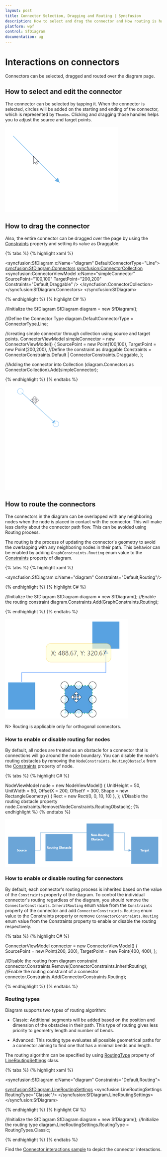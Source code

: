 ```yaml
---
layout: post
title: Connector Selection, Dragging and Routing | Syncfusion
description: How to select and drag the connector and How routing is happened when connector is intersecting with Node?
platform: wpf
control: SfDiagram
documentation: ug
---
```


# Interactions on connectors

Connectors can be selected, dragged and routed over the diagram page. 

## How to select and edit the connector

The connector can be selected by tapping it. When the connector is selected, circles will be added on the starting and ending of the connector, which is represented by `Thumbs`. Clicking and dragging those handles helps you to adjust the source and target points.

![Straight segment](Connector_images/Thumb.gif)

## How to drag the connector

Also, the entire connector can be dragged over the page by using the [Constraints](https://help.syncfusion.com/cr/wpf/Syncfusion.UI.Xaml.Diagram.ConnectorViewModel.html#Syncfusion_UI_Xaml_Diagram_ConnectorViewModel_Constraints) property and setting its value as Draggable.

{% tabs %}
{% highlight xaml %}

<!--Initialize the Sfdiagram-->
<syncfusion:SfDiagram x:Name="diagram" DefaultConnectorType="Line">
    <syncfusion:SfDiagram.Connectors>
        <!--Initialize the Connector Collection-->
        <syncfusion:ConnectorCollection>
            <!--create the connector with draggable constraint-->
            <syncfusion:ConnectorViewModel x:Name="simpleConnector" 
                                           SourcePoint="100,100" TargetPoint="200,200" 
                                           Constraints="Default,Draggable" />
        </syncfusion:ConnectorCollection>
    </syncfusion:SfDiagram.Connectors>
</syncfusion:SfDiagram>

{% endhighlight %}
{% highlight C# %}

//Initialize the SfDiagram
SfDiagram diagram = new SfDiagram();

//Define the Connector Type
diagram.DefaultConnectorType = ConnectorType.Line;

//creating simple connector through collection using source and target points.
ConnectorViewModel simpleConnector = new ConnectorViewModel()
{
    SourcePoint = new Point(100,100),
    TargetPoint = new Point(200,200),
    //Define the constraint as draggable
    Constraints = ConnectorConstraints.Default | ConnectorConstraints.Draggable,
};

//Adding the connector into Collection
(diagram.Connectors as ConnectorCollection).Add(simpleConnector);

{% endhighlight %}
{% endtabs %}

![Straight segment](Connector_images/Draggable.gif)

## How to route the connectors

The connectors in the diagram can be overlapped with any neighboring nodes when the node is placed in contact with the connector. This will make less clarity about the connector path flow. This can be avoided using Routing process.

The routing is the process of updating the connector's geometry to avoid the overlapping with any neighboring nodes in their path. This behavior can be enabled by adding `GraphConstraints.Routing` enum value to the [Constraints](https://help.syncfusion.com/cr/wpf/Syncfusion.UI.Xaml.Diagram.SfDiagram.html#Syncfusion_UI_Xaml_Diagram_SfDiagram_Constraints) property of diagram.

{% tabs %}
{% highlight xaml %}

<!--Initialize the SfDiagram with routig constraint-->
<syncfusion:SfDiagram x:Name="diagram" Constraints="Default,Routing"/>
                                
{% endhighlight %}
{% highlight C# %}

//Initialize the SfDiagram
SfDiagram diagram = new SfDiagram();
//Enable the routing constraint
diagram.Constraints.Add(GraphConstraints.Routing);

{% endhighlight %}
{% endtabs %}

![Routing](Connector_images/Routing.gif)

N> Routing is applicable only for orthogonal connectors.

### How to enable or disable routing for nodes

By default, all nodes are treated as an obstacle for a connector that is connections will go around the node boundary.  You can disable the node's routing obstacles by removing the `NodeConstraints.RoutingObstacle` from the [Constraints](https://help.syncfusion.com/cr/wpf/Syncfusion.UI.Xaml.Diagram.NodeViewModel.html#Syncfusion_UI_Xaml_Diagram_NodeViewModel_Constraints) property of node.

{% tabs %}
{% highlight C# %}

NodeViewModel node = new NodeViewModel()
{
  UnitHeight = 50,
  UnitWidth = 50, 
  OffsetX = 200,
  OffsetY = 300,
  Shape = new RectangleGeometry() { Rect = new Rect(0, 0, 10, 10) },
};
//Disable the routing obstacle property
node.Constraints.Remove(NodeConstraints.RoutingObstacle);
{% endhighlight %}
{% endtabs %}

![Routing](Connector_images/RoutingObstacle.png)

### How to enable or disable routing for connectors

By default, each connector's routing process is inherited based on the value of the `Constraints` property of the diagram. To control the individual connector's routing regardless of the diagram, you should remove the `ConnectorConstraints.InheritRouting` enum value from the `Constraints` property of the connector and add `ConnectorConstraints.Routing` enum value to the Constraints property or remove `ConnectorConstraints.Routing` enum value from the Constraints property to enable or disable the routing respectively.

{% tabs %}
{% highlight C# %}

ConnectorViewModel connector = new ConnectorViewModel()
{
    SourcePoint = new Point(200, 200),
    TargetPoint = new Point(400, 400),
};

//Disable the routing from diagram constraint
connector.Constraints.Remove(ConnectorConstraints.InheritRouting);
//Enable the routing constraint of a connector
connector.Constraints.Add(ConnectorConstraints.Routing);

{% endhighlight %}
{% endtabs %}

### Routing types

Diagram supports two types of routing algorithm:

* Classic: Additional segments will be added based on the position and dimension of the obstacles in their path. This type of routing gives less priority to geometry length and number of bends.

* Advanced: This routing type evaluates all possible geometrical paths for a connector aiming to find one that has a minimal bends and length.

The routing algorithm can be specified by using [RoutingType](https://help.syncfusion.com/cr/wpf/Syncfusion.UI.Xaml.Diagram.LineRoutingSettings.html#Syncfusion_UI_Xaml_Diagram_LineRoutingSettings_RoutingType) property of [LineRoutingSettings](https://help.syncfusion.com/cr/wpf/Syncfusion.UI.Xaml.Diagram.LineRoutingSettings.html) class.

{% tabs %}
{% highlight xaml %}

<!--Initialize the SfDiagram-->
<syncfusion:SfDiagram x:Name="diagram" Constraints="Default,Routing">
  <!--Initialize the routing type-->
  <syncfusion:SfDiagram.LineRoutingSettings>
    <syncfusion:LineRoutingSettings RoutingType="Classic"/>
  </syncfusion:SfDiagram.LineRoutingSettings>
</syncfusion:SfDiagram>
                                
{% endhighlight %}
{% highlight C# %}

//Initialize the SfDiagram
SfDiagram diagram = new SfDiagram();
//Initialize the routing type
diagram.LineRoutingSettings.RoutingType = RoutingTypes.Classic;

{% endhighlight %}
{% endtabs %}

Find the [Connector interactions sample](https://github.com/SyncfusionExamples/WPF-Diagram-Examples/tree/master/Samples/Connector/Connector%20Interactions) to depict the connector interactions.
